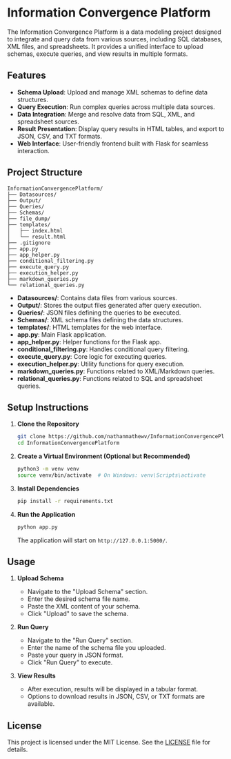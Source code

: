 # Information Convergence Platform

The Information Convergence Platform is a data modeling project designed to integrate and query data from various sources, including SQL databases, XML files, and spreadsheets. It provides a unified interface to upload schemas, execute queries, and view results in multiple formats.

## Features

- **Schema Upload**: Upload and manage XML schemas to define data structures.
- **Query Execution**: Run complex queries across multiple data sources.
- **Data Integration**: Merge and resolve data from SQL, XML, and spreadsheet sources.
- **Result Presentation**: Display query results in HTML tables, and export to JSON, CSV, and TXT formats.
- **Web Interface**: User-friendly frontend built with Flask for seamless interaction.

## Project Structure

```
InformationConvergencePlatform/
├── Datasources/
├── Output/
├── Queries/
├── Schemas/
├── file_dump/
├── templates/
│   ├── index.html
│   └── result.html
├── .gitignore
├── app.py
├── app_helper.py
├── conditional_filtering.py
├── execute_query.py
├── execution_helper.py
├── markdown_queries.py
└── relational_queries.py
```

- **Datasources/**: Contains data files from various sources.
- **Output/**: Stores the output files generated after query execution.
- **Queries/**: JSON files defining the queries to be executed.
- **Schemas/**: XML schema files defining the data structures.
- **templates/**: HTML templates for the web interface.
- **app.py**: Main Flask application.
- **app_helper.py**: Helper functions for the Flask app.
- **conditional_filtering.py**: Handles conditional query filtering.
- **execute_query.py**: Core logic for executing queries.
- **execution_helper.py**: Utility functions for query execution.
- **markdown_queries.py**: Functions related to XML/Markdown queries.
- **relational_queries.py**: Functions related to SQL and spreadsheet queries.

## Setup Instructions

1. **Clone the Repository**

   ```bash
   git clone https://github.com/nathanmathewv/InformationConvergencePlatform.git
   cd InformationConvergencePlatform
   ```

2. **Create a Virtual Environment (Optional but Recommended)**

   ```bash
   python3 -m venv venv
   source venv/bin/activate  # On Windows: venv\Scripts\activate
   ```

3. **Install Dependencies**

   ```bash
   pip install -r requirements.txt
   ```

4. **Run the Application**

   ```bash
   python app.py
   ```

   The application will start on `http://127.0.0.1:5000/`.

## Usage

1. **Upload Schema**

   - Navigate to the "Upload Schema" section.
   - Enter the desired schema file name.
   - Paste the XML content of your schema.
   - Click "Upload" to save the schema.

2. **Run Query**

   - Navigate to the "Run Query" section.
   - Enter the name of the schema file you uploaded.
   - Paste your query in JSON format.
   - Click "Run Query" to execute.

3. **View Results**

   - After execution, results will be displayed in a tabular format.
   - Options to download results in JSON, CSV, or TXT formats are available.

## License

This project is licensed under the MIT License. See the [LICENSE](LICENSE) file for details.
